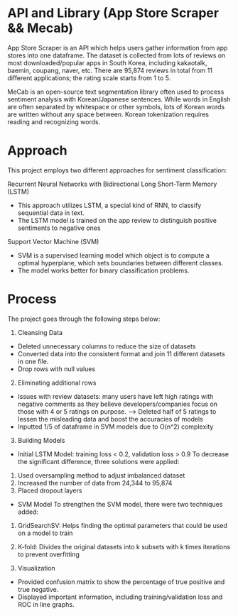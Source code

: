 # API and Library (App Store Scraper && Mecab)
App Store Scraper is an API which helps users gather information from app stores into one dataframe. The dataset is collected
from lots of reviews on most downloaded/popular apps in South Korea, including kakaotalk, baemin, coupang, naver, etc.
There are 95,874 reviews in total from 11 different applications; the rating scale starts from 1 to 5.

MeCab is an open-source text segmentation library often used to process sentiment analysis with Korean/Japanese sentences.
While words in English are often separated by whitespace or other symbols, lots of Korean words are written without any space
between. Korean tokenization requires reading and recognizing words.
   
# Approach
This project employs two different approaches for sentiment classification:

Recurrent Neural Networks with Bidirectional Long Short-Term Memory (LSTM)
* This approach utilizes LSTM, a special kind of RNN, to classify sequential data in text.
* The LSTM model is trained on the app review to distinguish positive sentiments to negative ones

Support Vector Machine (SVM)
* SVM is a supervised learning model which object is to compute a optimal hyperplane, which
sets boundaries between different classes.
* The model works better for binary classification problems.

# Process
The project goes through the following steps below:

1. Cleansing Data
* Deleted unnecessary columns to reduce the size of datasets
* Converted data into the consistent format and join 11 different datasets in one file.
* Drop rows with null values

2. Eliminating additional rows
* Issues with review datasets: many users have left high ratings with negative comments as they
believe developers/companies focus on those with 4 or 5 ratings on purpose.
--> Deleted half of 5 ratings to lessen the misleading data and boost the accuracies of models
* Inputted 1/5 of dataframe in SVM models due to O(n^2) complexity

3. Building Models
* Initial LSTM Model: training loss < 0.2, validation loss > 0.9
To decrease the significant difference, three solutions were applied:
1. Used oversampling method to adjust imbalanced dataset
2. Increased the number of data from 24,344 to 95,874
3. Placed dropout layers
* SVM Model
To strengthen the SVM model, there were two techniques added:
1. GridSearchSV: Helps finding the optimal parameters that could be used on a model to train
2. K-fold: Divides the original datasets into k subsets with k times iterations to prevent
overfitting

4. Visualization
* Provided confusion matrix to show the percentage of true positive and true negative. 
* Displayed important information, including training/validation loss and ROC in line graphs. 
